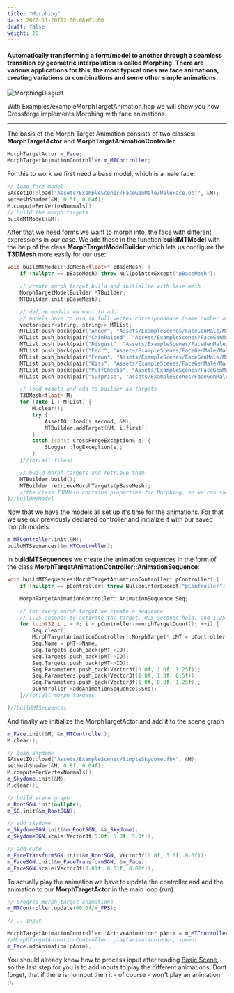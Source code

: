```yaml
---
title: "Morphing"
date: 2022-11-20T12:00:08+01:00
draft: false
weight: 20
---
```


#### Automatically transforming a form/model to another through a seamless transition by geometric interpolation is called Morphing. There are various applications for this, the most typical ones are face animations, creating variations or combinations and some other simple animations.

![MorphingDisgust](/morph_target.gif)

With Examples/exampleMorphTargetAnimation.hpp we will show you how Crossforge implements Morphing with face animations.

---

The basis of the Morph Target Animation consists of two classes: **MorphTargetActor** and **MorphTargetAnimationController**

```cpp
MorphTargetActor m_Face;
MorphTargetAnimationController m_MTController;
```

For this to work we first need a base model, which is a male face.

```cpp
// load face model
SAssetIO::load("Assets/ExampleScenes/FaceGenMale/MaleFace.obj", &M);
setMeshShader(&M, 0.5f, 0.04f);
M.computePerVertexNormals();
// build the morph targets
buildMTModel(&M);
```

After that we need forms we want to morph into, the face with different expressions in our case. We add these in the function **buildMTModel** with the help of the class **MorphTargetModelBuilder** which lets us configure the **T3DMesh** more easily for our use:

```cpp
void buildMTModel(T3DMesh<float>* pBaseMesh) {
    if (nullptr == pBaseMesh) throw NullpointerExcept("pBaseMesh");

    // create morph target build and initialize with base mesh
    MorphTargetModelBuilder MTBuilder;
    MTBuilder.init(pBaseMesh);

    // define models we want to add
    // models have to bin in full vertex correspondence (same number of vertices, each having the same meaning)
    vector<pair<string, string>> MTList;
    MTList.push_back(pair("Anger", "Assets/ExampleScenes/FaceGenMale/MaleFace_ExpressionAnger.obj"));
    MTList.push_back(pair("ChinRaised", "Assets/ExampleScenes/FaceGenMale/MaleFace_ExpressionChinRaised.obj"));
    MTList.push_back(pair("Disgust", "Assets/ExampleScenes/FaceGenMale/MaleFace_ExpressionDisgust.obj"));
    MTList.push_back(pair("Fear", "Assets/ExampleScenes/FaceGenMale/MaleFace_ExpressionFear.obj"));
    MTList.push_back(pair("Frown", "Assets/ExampleScenes/FaceGenMale/MaleFace_ExpressionFrown.obj"));
    MTList.push_back(pair("Kiss", "Assets/ExampleScenes/FaceGenMale/MaleFace_ExpressionKiss.obj"));
    MTList.push_back(pair("PuffCheeks", "Assets/ExampleScenes/FaceGenMale/MaleFace_ExpressionPuffCheeks.obj"));
    MTList.push_back(pair("Surprise", "Assets/ExampleScenes/FaceGenMale/MaleFace_ExpressionSurprise.obj"));

    // load models and add to builder as targets
    T3DMesh<float> M;
    for (auto i : MTList) {
        M.clear();
        try {
            AssetIO::load(i.second, &M);
            MTBuilder.addTarget(&M, i.first);
        }
        catch (const CrossForgeException& e) {
            SLogger::logException(e);
        }
    }//for[all files]

    // build morph targets and retrieve them
    MTBuilder.build();
    MTBuilder.retrieveMorphTargets(pBaseMesh);                      
    //the class T3DMesh contains properties for Morphing, so we can save the base model together with the morph targets in a single T3DMesh
}//buildMTModel
```

Now that we have the models all set up it's time for the animations. For that we use our previously declared controller and initialize it with our saved morph models:

```cpp
m_MTController.init(&M);
buildMTSequences(&m_MTController);
```

In **buildMTSequences** we create the animation sequences in the form of the class **MorphTargetAnimationController::AnimationSequence**:

```cpp
void buildMTSequences(MorphTargetAnimationController* pController) {
    if (nullptr == pController) throw NullpointerExcept("pController");

    MorphTargetAnimationController::AnimationSequence Seq;

    // for every morph target we create a sequence
    // 1.25 seconds to activate the target, 0.5 seconds hold, and 1.25 seconds to go back to base mesh
    for (uint32_t i = 0; i < pController->morphTargetCount(); ++i) {
        Seq.clear();
        MorphTargetAnimationController::MorphTarget* pMT = pController->morphTarget(i);
        Seq.Name = pMT->Name;
        Seq.Targets.push_back(pMT->ID);
        Seq.Targets.push_back(pMT->ID);
        Seq.Targets.push_back(pMT->ID);
        Seq.Parameters.push_back(Vector3f(0.0f, 1.0f, 1.25f));
        Seq.Parameters.push_back(Vector3f(1.0f, 1.0f, 0.5f));
        Seq.Parameters.push_back(Vector3f(1.0f, 0.0f, 1.25f));
        pController->addAnimationSequence(&Seq);
    }//for[all morph targets

}//buildMTSequences
```

And finally we initialize the MorphTargetActor and add it to the scene graph

```cpp
m_Face.init(&M, &m_MTController);
M.clear();

// load skydome
SAssetIO::load("Assets/ExampleScenes/SimpleSkydome.fbx", &M);
setMeshShader(&M, 0.8f, 0.04f);
M.computePerVertexNormals();
m_Skydome.init(&M);                                                                 //staticActor
M.clear(); 

// build scene graph			
m_RootSGN.init(nullptr);                                                            //SGNTransformation
m_SG.init(&m_RootSGN);                                                              //SceneGraph

// add skydome		
m_SkydomeSGN.init(&m_RootSGN, &m_Skydome);                                          //SGNGeometry
m_SkydomeSGN.scale(Vector3f(5.0f, 5.0f, 5.0f));

// add cube		
m_FaceTransformSGN.init(&m_RootSGN, Vector3f(0.0f, 3.0f, 0.0f));                    //SGNTransformation
m_FaceSGN.init(&m_FaceTransformSGN, &m_Face);                                       //SGNGeometry
m_FaceSGN.scale(Vector3f(0.01f, 0.01f, 0.01f));
```

To actually play the animation we have to update the controller and add the animation to our **MorphTargetActor** in the main loop (run).

```cpp
// progres morph target animations
m_MTController.update(60.0f/m_FPS);

//... input

MorphTargetAnimationController::ActiveAnimation* pAnim = m_MTController.play(PlayMTAnimation, MTAnimationSpeed);
//MorphTargetAnimationController::play(animationindex, speed)
m_Face.addAnimation(pAnim);
```

You should already know how to process input after reading [Basic Scene](/my_first_scene/basic_scene#input), so the last step for you is to add inputs to play the different animations. Dont forget, that if there is no input then it - of course - won't play an animation ;).